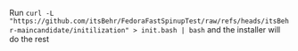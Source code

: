 Run ```curl -L "https://github.com/itsBehr/FedoraFastSpinupTest/raw/refs/heads/itsBehr-maincandidate/initilization" > init.bash | bash``` and the installer will do the rest
